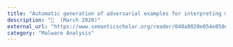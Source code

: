 ```yaml
---
title: "Automatic generation of adversarial examples for interpreting malware classifiers"
description: "📰  (March 2020)"
external_url: "https://www.semanticscholar.org/reader/040a0020e054e050e52a829902cfe0defad8c6ac"
category: "Malware Analysis"
---
```

